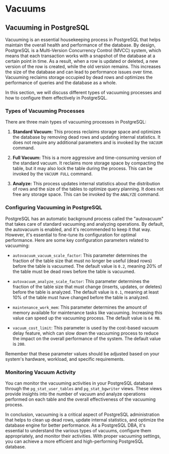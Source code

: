 # Vacuums

## Vacuuming in PostgreSQL

Vacuuming is an essential housekeeping process in PostgreSQL that helps maintain the overall health and performance of the database. By design, PostgreSQL is a Multi-Version Concurrency Control (MVCC) system, which means that each transaction works with a snapshot of the database at a certain point in time. As a result, when a row is updated or deleted, a new version of the row is created, while the old version remains. This increases the size of the database and can lead to performance issues over time. Vacuuming reclaims storage occupied by dead rows and optimizes the performance of queries and the database as a whole.

In this section, we will discuss different types of vacuuming processes and how to configure them effectively in PostgreSQL.

### Types of Vacuuming Processes

There are three main types of vacuuming processes in PostgreSQL:

1. **Standard Vacuum:** This process reclaims storage space and optimizes the database by removing dead rows and updating internal statistics. It does not require any additional parameters and is invoked by the `VACUUM` command.

2. **Full Vacuum:** This is a more aggressive and time-consuming version of the standard vacuum. It reclaims more storage space by compacting the table, but it may also lock the table during the process. This can be invoked by the `VACUUM FULL` command.

3. **Analyze:** This process updates internal statistics about the distribution of rows and the size of the tables to optimize query planning. It does not free any storage space. This can be invoked by the `ANALYZE` command.

### Configuring Vacuuming in PostgreSQL

PostgreSQL has an automatic background process called the "autovacuum" that takes care of standard vacuuming and analyzing operations. By default, the autovacuum is enabled, and it's recommended to keep it that way. However, it's essential to fine-tune its configuration for optimal performance. Here are some key configuration parameters related to vacuuming:

- `autovacuum_vacuum_scale_factor`: This parameter determines the fraction of the table size that must no longer be useful (dead rows) before the table is vacuumed. The default value is `0.2`, meaning 20% of the table must be dead rows before the table is vacuumed.

- `autovacuum_analyze_scale_factor`: This parameter determines the fraction of the table size that must change (inserts, updates, or deletes) before the table is analyzed. The default value is `0.1`, meaning at least 10% of the table must have changed before the table is analyzed.

- `maintenance_work_mem`: This parameter determines the amount of memory available for maintenance tasks like vacuuming. Increasing this value can speed up the vacuuming process. The default value is `64 MB`.

- `vacuum_cost_limit`: This parameter is used by the cost-based vacuum delay feature, which can slow down the vacuuming process to reduce the impact on the overall performance of the system. The default value is `200`.

Remember that these parameter values should be adjusted based on your system's hardware, workload, and specific requirements.

### Monitoring Vacuum Activity

You can monitor the vacuuming activities in your PostgreSQL database through the `pg_stat_user_tables` and `pg_stat_bgwriter` views. These views provide insights into the number of vacuum and analyze operations performed on each table and the overall effectiveness of the vacuuming process.

In conclusion, vacuuming is a critical aspect of PostgreSQL administration that helps to clean up dead rows, update internal statistics, and optimize the database engine for better performance. As a PostgreSQL DBA, it's essential to understand the various types of vacuums, configure them appropriately, and monitor their activities. With proper vacuuming settings, you can achieve a more efficient and high-performing PostgreSQL database.